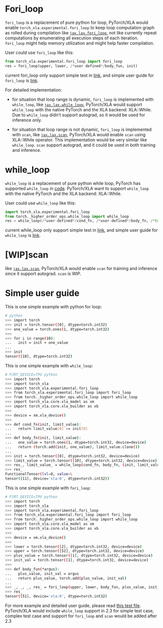 # Fori_loop
`fori_loop` is a replacement of pure python for loop, PyTorch/XLA would enable `torch_xla.experimental.fori_loop` to keep loop computation graph as rolled during compilation
like [`jax.lax.fori_loop`](https://jax.readthedocs.io/en/latest/_autosummary/jax.lax.fori_loop.html), not like currently repeat computations by enumerating all execution steps
of each iteration. `fori_loop` might help memory utilization and might help faster compilation.

User could use `fori_loop` like this:
```python
from torch_xla.experimental.fori_loop import fori_loop
res = fori_loop(upper, lower, /*user defined*/body_fun, init)
```
current fori_loop only support simple test in [link](), and simple user guide for `fori_loop` is [link]().

For detailed implementation:
- for situation that loop range is dynamic, `fori_loop` is implemented with `while_loop`,
like [`jax.lax.while_loop`](https://jax.readthedocs.io/en/latest/_autosummary/jax.lax.while_loop.html), PyTorch/XLA would support `while_loop` with the
native PyTorch and the XLA backend: XLA::While. Due to `while_loop` didn't support autograd, so it would be used for inference only.

- for situation that loop range is not dynamic, `fori_loop` is implemented with `scan`,
like [`jax.lax.scan`](https://jax.readthedocs.io/en/latest/_autosummary/jax.lax.scan.html), PyTorch/XLA would enable `scan` using XLA::While operator.
This implementation would be very similar like `while_loop`. `scan` support autograd, and it could be used in both training and inference.

# while_loop
`while_loop` is a replacement of pure python while loop, PyTorch has supported `while_loop` in
[code](https://github.com/pytorch/pytorch/blob/ca6a0e1348ba7dcade1833d983b1b4ca12a5c1e1/torch/_higher_order_ops/while_loop.py#L69). 
PyTorch/XLA want to support `while_loop` with the native PyTorch and the XLA backend: XLA::While.

User could use `while_loop` like this:
```python
import torch_xla.experimental.fori_loop
from torch._higher_order_ops.while_loop import while_loop
res = while_loop(/*user-defined*/cond_fn, /*user-defined*/body_fn, /*tuple or list*/init)
```
current while_loop only support simple test in [link](), and simple user guide for `while_loop` is [link]().


# [WIP]scan
like [`jax.lax.scan`](https://jax.readthedocs.io/en/latest/_autosummary/jax.lax.scan.html), PyTorch/XLA would enable `scan` for training and inference since it support autograd.
`scan` is WIP.


# Simple user guide

This is one simple example with python for loop:
```bash
# python
>>> import torch
>>> init = torch.tensor([0], dtype=torch.int32)
>>> one_value = torch.ones(1, dtype=torch.int32)
>>> 
>>> for i in range(10):
...   init = init + one_value
... 
>>> init
tensor([10], dtype=torch.int32)
```

This is one simple example with `while_loop`:
```bash
# PJRT_DEVICE=TPU python
>>> import torch
>>> import torch_xla
>>> import torch_xla.experimental.fori_loop
>>> from torch_xla.experimental.fori_loop import fori_loop
>>> from torch._higher_order_ops.while_loop import while_loop
>>> import torch_xla.core.xla_model as xm
>>> import torch_xla.core.xla_builder as xb
>>> 
>>> device = xm.xla_device()
>>> 
>>> def cond_fn(init, limit_value):
...   return limit_value[0] >= init[0]
... 
>>> def body_fn(init, limit_value):
...   one_value = torch.ones(1, dtype=torch.int32, device=device)
...   return (torch.add(init, one_value), limit_value.clone())
... 
>>> init = torch.tensor([0], dtype=torch.int32, device=device)
>>> limit_value = torch.tensor([10], dtype=torch.int32, device=device)
>>> res_, limit_value_ = while_loop(cond_fn, body_fn, (init, limit_value))
>>> res_
FunctionalTensor(lvl=0, value=\
tensor([11], device='xla:0', dtype=torch.int32))
```

This is one simple example with `fori_loop`:
```bash
# PJRT_DEVICE=TPU python
>>> import torch
>>> import torch_xla
>>> import torch_xla.experimental.fori_loop
>>> from torch_xla.experimental.fori_loop import fori_loop
>>> from torch._higher_order_ops.while_loop import while_loop
>>> import torch_xla.core.xla_model as xm
>>> import torch_xla.core.xla_builder as xb
>>> 
>>> device = xm.xla_device()
>>> 
>>> lower = torch.tensor([2], dtype=torch.int32, device=device)
>>> upper = torch.tensor([52], dtype=torch.int32, device=device)
>>> plus_value = torch.tensor([1], dtype=torch.int32, device=device)
>>> init_val = torch.tensor([1], dtype=torch.int32, device=device)
>>> 
>>> def body_fun(*argus):
...   plus_value, init_val = argus
...   return plus_value, torch.add(plus_value, init_val)
... 
>>> _, _, _, res_ = fori_loop(upper, lower, body_fun, plus_value, init_val)
>>> res_
tensor([51], device='xla:0', dtype=torch.int32)
```

For more example and detailed user guide, please read [this test file](https://github.com/pytorch/xla/blob/master/test/test_fori_loop_with_while_loop_simple_add_dispatch_in_torch.py). PyTorch/XLA would include `while_loop` support in 2.3 for simple test case, complex test case and support for `fori_loop` and `scan` would be added after 2.3
